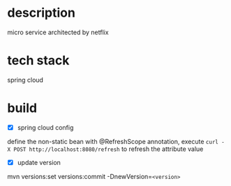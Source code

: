 description
=======
micro service architected by netflix

tech stack
=======
spring cloud

build
=======
- [x] spring cloud config

define the non-static bean with @RefreshScope annotation, execute `curl -X POST http://localhost:8080/refresh` to refresh the attribute value

- [x] update version

mvn versions:set versions:commit -DnewVersion=`<version>`
